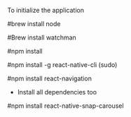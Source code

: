To initialize the application

#brew install node

#Brew install watchman

#npm install 

#npm install -g react-native-cli (sudo)

#npm install react-navigation
- Install all dependencies too

#npm install react-native-snap-carousel
